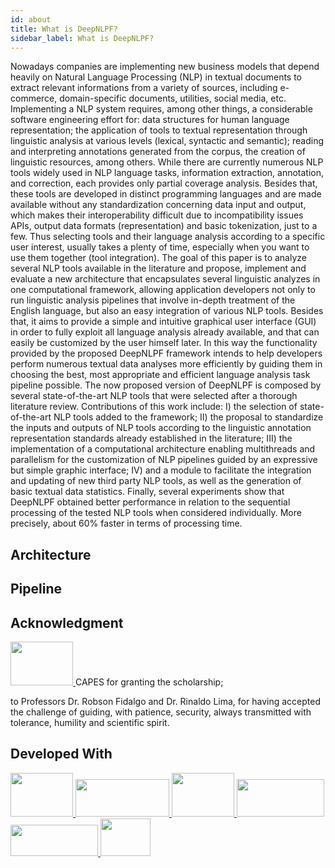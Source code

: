 ```yaml
---
id: about
title: What is DeepNLPF?
sidebar_label: What is DeepNLPF?
---
```


Nowadays companies are implementing new business models that depend heavily on Natural Language Processing (NLP) in textual documents to extract relevant informations from a variety of sources, including e-commerce, domain-specific documents, utilities, social media, etc. Implementing a NLP system requires, among other things, a considerable software engineering effort for: data structures for human language representation; the application of tools to textual representation through linguistic analysis at various levels (lexical, syntactic and semantic); reading and interpreting annotations generated from the corpus, the creation of linguistic resources, among others. While there are currently numerous NLP tools widely used in NLP language tasks, information extraction, annotation, and correction, each provides only partial coverage  analysis. Besides that, these tools are developed in distinct programming languages and are made available without any standardization concerning data input and output, which makes their interoperability difficult due to incompatibility issues APIs, output data formats (representation) and basic tokenization, just to a few. Thus selecting tools and their language analysis according to a specific user interest, usually takes a plenty of time, especially when you want to use them together (tool integration). The goal of this paper is to analyze several NLP tools available in the literature and propose, implement and evaluate a new architecture that encapsulates several linguistic analyzes in one computational framework, allowing application developers not only to run linguistic analysis pipelines that involve in-depth treatment of the English language, but also an easy integration of various NLP tools. Besides that, it aims to provide a simple and intuitive graphical user interface (GUI) in order to fully exploit all language analysis already available, and that can easily be customized by the user himself later. In this way the functionality provided by the proposed DeepNLPF framework intends to help developers perform numerous textual data analyses more efficiently by guiding them in choosing the best, most appropriate and efficient language analysis task pipeline possible. The now proposed version of DeepNLPF is composed by several state-of-the-art NLP tools that were selected after a thorough literature review. Contributions of this work include: I) the selection of state-of-the-art NLP tools added to the framework; II) the proposal to standardize the inputs and outputs of NLP tools according to the linguistic annotation representation standards already established in the literature; III) the implementation of a computational architecture enabling multithreads and parallelism for the customization of NLP pipelines guided by an expressive but simple graphic interface; IV) and a module to facilitate the integration and updating of new third party NLP tools, as well as the generation of basic textual data statistics. Finally, several experiments show that DeepNLPF obtained better performance in relation to the sequential processing of the tested NLP tools when considered individually. More precisely, about 60\% faster in terms of processing time.

## Architecture

## Pipeline

## Acknowledgment

<a href="https://www.capes.gov.br/" target="_blank">
    <img src="https://deepnlpf.github.io/site/img/capes.png" data-canonical-src="https://deepnlpf.github.io/site/img/capes.png" width="100" height="70" />
</a> CAPES for granting the scholarship; <br>

to Professors Dr. Robson Fidalgo and Dr. Rinaldo Lima, for having accepted the challenge of guiding, with patience, security, always transmitted with tolerance, humility and scientific spirit.

## Developed With

<div>
    <a href="https://docusaurus.io/" target="_blank">
        <img src="https://deepnlpf.github.io/site/img/credits/docusaurus.png" data-canonical-src="https://deepnlpf.github.io/site/img/credits/docusaurus.png" width="100" height="70" />
    </a>
    <a href="https://www.python.org/" target="_blank">
        <img src="https://deepnlpf.github.io/site/img/credits/python.png" data-canonical-src="https://deepnlpf.github.io/site/img/credits/python.png" width="150" height="60" />
    </a>
    <a href="https://palletsprojects.com/p/flask/" target="_blank">
        <img src="https://deepnlpf.github.io/site/img/credits/flask.png" data-canonical-src="https://deepnlpf.github.io/site/img/credits/flask.png" width="100" height="70" />
    </a>
    <a href="https://palletsprojects.com/p/jinja/" target="_blank">
        <img src="https://deepnlpf.github.io/site/img/credits/jinja.png" data-canonical-src="https://deepnlpf.github.io/site/img/credits/jinja.png" width="140" height="60" />
    </a>
    <a href="https://www.mongodb.com/" target="_blank">
        <img src="https://deepnlpf.github.io/site/img/credits/mongodb.png" data-canonical-src="https://deepnlpf.github.io/site/img/credits/mongodb.png" width="140" height="50" />
    </a>
    <!--a href="https://graphql.org/" target="_blank">
        <img src="https://deepnlpf.github.io/site/img/credits/graphql.png" data-canonical-src="https://deepnlpf.github.io/site/img/credits/graphql.png" width="170" height="60" />
    </a-->
    <a href="https://pynsource.com/" target="_blank" title="Pynsource">
        <img src="https://deepnlpf.github.io/site/img/credits/pynsource.png" data-canonical-src="https://deepnlpf.github.io/site/img/credits/pynsource.png" width="80" height="60" />
    </a>

</div>


